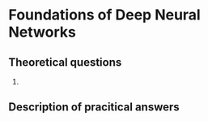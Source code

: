 # Foundations of Deep Neural Networks

## Theoretical questions

1. 


## Description of pracitical answers